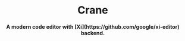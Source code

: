  <h1 align="center">Crane</h1>

<h4 align="center">A modern code editor with [Xi](https://github.com/google/xi-editor) backend.</h4>
